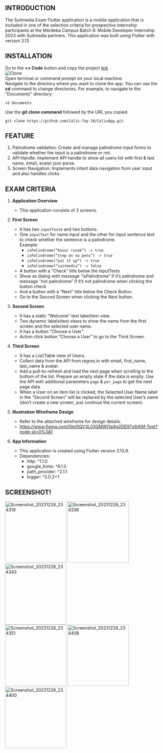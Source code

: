 ## INTRODUCTION
The Suitmedia Exam Flutter application is a mobile application that is included in one of the selection criteria for prospective internship participants at the Merdeka Campus Batch 6: Mobile Developer Internship 2023 with Suitmedia partners. This application was built using Flutter with version 3.13

## INSTALLATION
Go to the **<> Code** button and copy the project [link](https://github.com/robbyyehezkiel/Suitmedia-Application) . <br>
![Clone](https://github.com/robbyyehezkiel/Suitmedia-Application/assets/107051384/7a1e8df3-3b68-46b1-b718-c3fa010d1cc8)<br>
Open terminal or command prompt on your local machine. <br>
Navigate to the directory where you want to clone the app. You can use the **cd** command to change directories. For example, to navigate to the "Documents" directory:
```
cd Documents
```
Use the **git clone command** followed by the URL you copied.
```
git clone https://github.com/Calis-Top-10/CalisApp.git
```

## FEATURE
 1. Palindrome validation: Create and manage palindrome input forms to validate whether the input is a palindrome or not.
 2. API Handle: Implement API handle to show all users list with first & last name, email, avatar json parse.
 3. Screen Navigation: Implements intent data navigation from user input and also handles clicks

## EXAM CRITERIA

1. **Application Overview**
   - This application consists of 3 screens.

2. **First Screen**
   + It has two `inputText`s and two buttons.
   + One `inputText` for name input and the other for input sentence text to check whether the sentence is a palindrome.<br>
     Example: 
     - `isPalindrome(“kasur rusak”) -> true`
     - `isPalindrome(“step on no pets”) -> true`
     - `isPalindrome(“put it up”) -> true`
     - `isPalindrome(“suitmedia”) -> false`
   + A button with a “Check” title below the inputTexts
   + Show as dialog with message “isPalindrome” if it’s palindrome and message “not   palindrome” if it’s not palindrome when clicking the button check
   + And a button with a “Next” title below the Check Button.
   + Go to the Second Screen when clicking the Next button.

4. **Second Screen**
   * It has a static “Welcome” text label/text view.
   * Two dynamic labels/text views to show the name from the first screen and the selected user name.
   * It has a button “Choose a User”.
   * Action click button “Choose a User” to go to the Third Screen.

5. **Third Screen**
   * It has a List/Table view of Users.
   * Collect data from the API from regres.in with email, first_name, last_name & avatar.
   * Add a pull-to-refresh and load the next page when scrolling to the bottom of the list. Prepare an empty state if the data is empty. Use the API with additional parameters `page` & `per_page` to get the next page data.
   * When a User on an item list is clicked, the Selected User Name label in the “Second Screen” will be replaced by the selected User’s name (don’t create a new screen, just continue the current screen).

6. **Illustration Wireframe Design**
   - Refer to the attached wireframe for design details.
   - https://www.figma.com/file/0QV3L03QMWI3p6g2DE97x9/KM-Test?node-id=0%3A1
   
7. **App Information**
   - This application is created using Flutter version 3.13.9.
   - Dependencies:
     - http: ^1.1.0
     - google_fonts: ^6.1.0
     - path_provider: ^2.1.1
     - logger: ^2.0.2+1

## SCREENSHOT!
<img src="https://github.com/robbyyehezkiel/Suitmedia-Application/assets/107051384/afb94b14-2aea-4dad-a3ba-919f788ffe04" alt="Screenshot_20231228_234319" width="200">
<img src="https://github.com/robbyyehezkiel/Suitmedia-Application/assets/107051384/61846dfb-bf09-4cc6-bdc4-be5206e07b7c" alt="Screenshot_20231228_234336" width="200">
<img src="https://github.com/robbyyehezkiel/Suitmedia-Application/assets/107051384/a4fe011a-fe54-473b-8fff-9e143a5e67ec" alt="Screenshot_20231228_234343" width="200"><br>
<img src="https://github.com/robbyyehezkiel/Suitmedia-Application/assets/107051384/1b47eb65-7f57-4feb-9b68-9225bbb23585" alt="Screenshot_20231228_234351" width="200">
<img src="https://github.com/robbyyehezkiel/Suitmedia-Application/assets/107051384/580a5743-8538-4847-beef-6dd13d144285" alt="Screenshot_20231228_234408" width="200">
<img src="https://github.com/robbyyehezkiel/Suitmedia-Application/assets/107051384/a84586b2-f1a0-43a3-b1ac-f2b83ea5e4d2" alt="Screenshot_20231228_234400" width="200">

